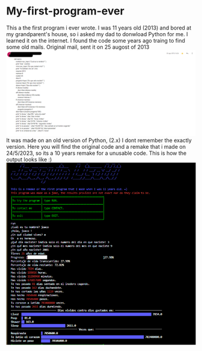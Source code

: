 # My-first-program-ever
This a the first program i ever wrote. I was 11 years old (2013) and bored at my grandparent's house, so i asked my dad to donwload Python for me. I learned it on the internet. 
I found the code some years ago traing to find some old mails.
Original mail, sent it on 25 augost of 2013
![Original mail, sent it on 25 augost of 2013](imgs/Mail.png)
It was made on an old version of Python, (2.x) I dont remember the exactly version.
Here you will find the original code and a remake that i made on 24/5/2023, so its a 10 years remake for a unusable code.
This is how the output looks like :)
![This is how the output looks like :)](imgs/captura.png)


